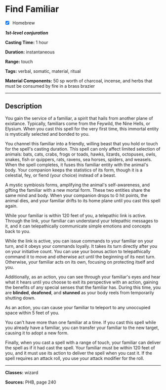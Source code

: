 # Find Familiar

- [x] Homebrew

***1st-level conjuration***

**Casting Time:** 1 hour

**Duration:** instantaneous

**Range:** touch

**Tags:** verbal, somatic, material, ritual

**Material Components:** 50 sp worth of charcoal, incense, and herbs that must be consumed by fire in a brass brazier

---

## Description
You gain the service of a familiar, a spirit that hails from another plane of existance. Typically, familiars come from the Feywild, the Nine Hells, or Elysium. When you cast this spell for the very first time, this immortal entity is mystically selected and bonded to you.

You channel this familiar into a friendly, willing beast that you hold or touch for the spell's casting duration. This spell can only affect limited selection of animals: bats, cats, crabs, frogs or toads, hawks, lizards, octopuses, owls, snakes, fish or quippers, rats, ravens, sea horses, spiders, and weasels. When the spell completes, it fuses this familiar entity with the animal's body. Your companion keeps the statistics of its form, though it is a celestial, fey, or fiend (your choice) instead of a beast.

A mystic symbiosis forms, amplifying the animal's self-awareness, and gifting the familiar with a new mortal form. These two entities share the same mind and body. When your companion drops to 0 hit points, the animal dies, and your familiar drifts to its home plane until you cast this spell again.

While your familiar is within 120 feet of you, a telepathic link is active. Through the link, your familiar can understand your telepathic messages to it, and it can telepathically communicate simple emotions and concepts back to you.

While the link is active, you can issue commands to your familiar on your turn, and it obeys your commands loyally. It takes its turn directly after you on your initiative count. You can use your bonus action to telepathically command it to move and otherwise act until the beginning of its next turn. Otherwise, your familiar acts on its own, focusing on protecting itself and you.

Additionally, as an action, you can see through your familiar's eyes and hear what it hears until you choose to exit its perspective with an action, gaining the benefits of any special senses that the familiar has. During this time, you are **blinded**, **deafened**, and **stunned** as your body reels from temporarily shutting down.

As an action, you can cause your familiar to teleport to any unoccupied space within 5 feet of you.

You can't have more than one familiar at a time. If you cast this spell while you already have a familiar, you can transfer your familiar to the new target, causing it to adopt a new form.

Finally, when you cast a spell with a range of touch, your familiar can deliver the spell as if it had cast the spell. Your familiar must be within 120 feet of you, and it must use its action to deliver the spell when you cast it. If the spell requires an attack roll, you use your attack modifier for the roll.

---

**Classes:** wizard

**Sources:** PHB, page 240
